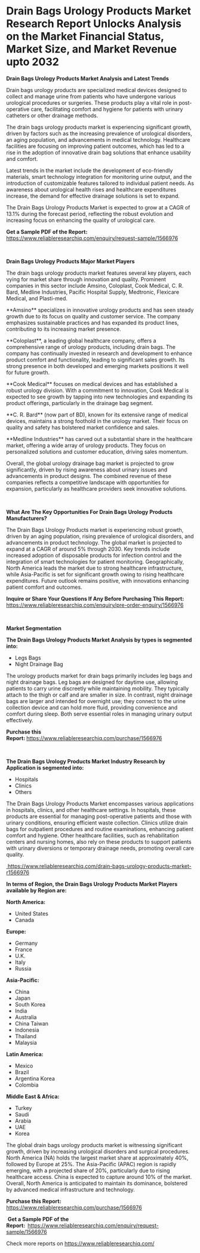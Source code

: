 <p><h1>Drain Bags Urology Products Market Research Report Unlocks Analysis on the Market Financial Status, Market Size, and Market Revenue upto 2032</h1></p><p><strong>Drain Bags Urology Products Market Analysis and Latest Trends</strong></p>
<p><p>Drain bags urology products are specialized medical devices designed to collect and manage urine from patients who have undergone various urological procedures or surgeries. These products play a vital role in post-operative care, facilitating comfort and hygiene for patients with urinary catheters or other drainage methods. </p><p>The drain bags urology products market is experiencing significant growth, driven by factors such as the increasing prevalence of urological disorders, an aging population, and advancements in medical technology. Healthcare facilities are focusing on improving patient outcomes, which has led to a rise in the adoption of innovative drain bag solutions that enhance usability and comfort.</p><p>Latest trends in the market include the development of eco-friendly materials, smart technology integration for monitoring urine output, and the introduction of customizable features tailored to individual patient needs. As awareness about urological health rises and healthcare expenditures increase, the demand for effective drainage solutions is set to expand.</p><p>The Drain Bags Urology Products Market is expected to grow at a CAGR of 13.1% during the forecast period, reflecting the robust evolution and increasing focus on enhancing the quality of urological care.</p></p>
<p><strong>Get a Sample PDF of the Report:&nbsp;</strong> <a href="https://www.reliableresearchiq.com/enquiry/request-sample/1566976?utm_campaign=3174&utm_medium=2&utm_source=Github&utm_content=ia&utm_term=22032025&utm_id=drain-bags-urology-products">https://www.reliableresearchiq.com/enquiry/request-sample/1566976</a></p>
<p>&nbsp;</p>
<p><strong>Drain Bags Urology Products Major Market Players</strong></p>
<p><p>The drain bags urology products market features several key players, each vying for market share through innovation and quality. Prominent companies in this sector include Amsino, Coloplast, Cook Medical, C. R. Bard, Medline Industries, Pacific Hospital Supply, Medtronic, Flexicare Medical, and Plasti-med.</p><p>**Amsino** specializes in innovative urology products and has seen steady growth due to its focus on quality and customer service. The company emphasizes sustainable practices and has expanded its product lines, contributing to its increasing market presence.</p><p>**Coloplast**, a leading global healthcare company, offers a comprehensive range of urology products, including drain bags. The company has continually invested in research and development to enhance product comfort and functionality, leading to significant sales growth. Its strong presence in both developed and emerging markets positions it well for future growth.</p><p>**Cook Medical** focuses on medical devices and has established a robust urology division. With a commitment to innovation, Cook Medical is expected to see growth by tapping into new technologies and expanding its product offerings, particularly in the drainage bag segment.</p><p>**C. R. Bard** (now part of BD), known for its extensive range of medical devices, maintains a strong foothold in the urology market. Their focus on quality and safety has bolstered market confidence and sales.</p><p>**Medline Industries** has carved out a substantial share in the healthcare market, offering a wide array of urology products. They focus on personalized solutions and customer education, driving sales momentum.</p><p>Overall, the global urology drainage bag market is projected to grow significantly, driven by rising awareness about urinary issues and advancements in product designs. The combined revenue of these companies reflects a competitive landscape with opportunities for expansion, particularly as healthcare providers seek innovative solutions.</p></p>
<p>&nbsp;</p>
<p><strong>What Are The Key Opportunities For Drain Bags Urology Products Manufacturers?</strong></p>
<p><p>The Drain Bags Urology Products market is experiencing robust growth, driven by an aging population, rising prevalence of urological disorders, and advancements in product technology. The global market is projected to expand at a CAGR of around 5% through 2030. Key trends include increased adoption of disposable products for infection control and the integration of smart technologies for patient monitoring. Geographically, North America leads the market due to strong healthcare infrastructure, while Asia-Pacific is set for significant growth owing to rising healthcare expenditures. Future outlook remains positive, with innovations enhancing patient comfort and outcomes.</p></p>
<p><strong>Inquire or Share Your Questions If Any Before Purchasing This Report:</strong> <a href="https://www.reliableresearchiq.com/enquiry/pre-order-enquiry/1566976?utm_campaign=3174&utm_medium=2&utm_source=Github&utm_content=ia&utm_term=22032025&utm_id=drain-bags-urology-products">https://www.reliableresearchiq.com/enquiry/pre-order-enquiry/1566976</a></p>
<p>&nbsp;</p>
<p><strong>Market Segmentation</strong></p>
<p><strong>The Drain Bags Urology Products Market Analysis by types is segmented into:</strong></p>
<p><ul><li>Legs Bags</li><li>Night Drainage Bag</li></ul></p>
<p><p>The urology products market for drain bags primarily includes leg bags and night drainage bags. Leg bags are designed for daytime use, allowing patients to carry urine discreetly while maintaining mobility. They typically attach to the thigh or calf and are smaller in size. In contrast, night drainage bags are larger and intended for overnight use; they connect to the urine collection device and can hold more fluid, providing convenience and comfort during sleep. Both serve essential roles in managing urinary output effectively.</p></p>
<p><strong>Purchase this Report:&nbsp;</strong><a href="https://www.reliableresearchiq.com/purchase/1566976?utm_campaign=3174&utm_medium=2&utm_source=Github&utm_content=ia&utm_term=22032025&utm_id=drain-bags-urology-products">https://www.reliableresearchiq.com/purchase/1566976</a></p>
<p>&nbsp;</p>
<p><strong>The Drain Bags Urology Products Market Industry Research by Application is segmented into:</strong></p>
<p><ul><li>Hospitals</li><li>Clinics</li><li>Others</li></ul></p>
<p><p>The Drain Bags Urology Products Market encompasses various applications in hospitals, clinics, and other healthcare settings. In hospitals, these products are essential for managing post-operative patients and those with urinary conditions, ensuring efficient waste collection. Clinics utilize drain bags for outpatient procedures and routine examinations, enhancing patient comfort and hygiene. Other healthcare facilities, such as rehabilitation centers and nursing homes, also rely on these products to support patients with urinary diversions or temporary drainage needs, promoting overall care quality.</p></p>
<p><a href="https://www.reliableresearchiq.com/drain-bags-urology-products-market-r1566976?utm_campaign=3174&utm_medium=2&utm_source=Github&utm_content=ia&utm_term=22032025&utm_id=drain-bags-urology-products">&nbsp;https://www.reliableresearchiq.com/drain-bags-urology-products-market-r1566976</a></p>
<p><strong>In terms of Region, the Drain Bags Urology Products Market Players available by Region are:</strong></p>
<p>
    <p> <strong> North America: </strong>
        <ul>
            <li>United States</li>
            <li>Canada</li>
        </ul>
        </p> 
    <p> <strong> Europe: </strong>
        <ul>
            <li>Germany</li>
            <li>France</li>
            <li>U.K.</li>
            <li>Italy</li>
            <li>Russia</li>
        </ul>
        </p> 
    <p> <strong> Asia-Pacific: </strong>
        <ul>
            <li>China</li>
            <li>Japan</li>
            <li>South Korea</li>
            <li>India</li>
            <li>Australia</li>
            <li>China Taiwan</li>
            <li>Indonesia</li>
            <li>Thailand</li>
            <li>Malaysia</li>
        </ul>
        </p> 
    <p> <strong> Latin America: </strong>
        <ul>
            <li>Mexico</li>
            <li>Brazil</li>
            <li>Argentina Korea</li>
            <li>Colombia</li>
        </ul>
        </p> 
    <p> <strong> Middle East & Africa: </strong>
        <ul>
            <li>Turkey</li>
            <li>Saudi</li>
            <li>Arabia</li>
            <li>UAE</li>
            <li>Korea</li>
        </ul>
    </p>
    </p>
<p><p>The global drain bags urology products market is witnessing significant growth, driven by increasing urological disorders and surgical procedures. North America (NA) holds the largest market share at approximately 40%, followed by Europe at 25%. The Asia-Pacific (APAC) region is rapidly emerging, with a projected share of 20%, particularly due to rising healthcare access. China is expected to capture around 10% of the market. Overall, North America is anticipated to maintain its dominance, bolstered by advanced medical infrastructure and technology.</p></p>
<p><strong>Purchase this Report: </strong><a href="https://www.reliableresearchiq.com/purchase/1566976?utm_campaign=3174&utm_medium=2&utm_source=Github&utm_content=ia&utm_term=22032025&utm_id=drain-bags-urology-products">https://www.reliableresearchiq.com/purchase/1566976</a></p>
<p>&nbsp;<strong>Get a Sample PDF of the Report:&nbsp;&nbsp;</strong><a href="https://www.reliableresearchiq.com/enquiry/request-sample/1566976?utm_campaign=3174&utm_medium=2&utm_source=Github&utm_content=ia&utm_term=22032025&utm_id=drain-bags-urology-products">https://www.reliableresearchiq.com/enquiry/request-sample/1566976</a></p>
<p><strong></strong></p>
<p>Check more reports on <a href="https://www.reliableresearchiq.com/?utm_campaign=3174&utm_medium=2&utm_source=Github&utm_content=ia&utm_term=22032025&utm_id=drain-bags-urology-products">https://www.reliableresearchiq.com/</a></p>